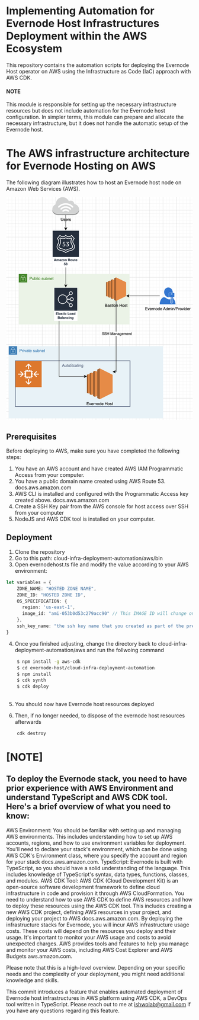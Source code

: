# Implementing Automation for Evernode Host Infrastructures Deployment within the AWS Ecosystem
This repository contains the automation scripts for deploying the Evernode Host operator on AWS using the Infrastructure as Code (IaC) approach with AWS CDK.

#### NOTE  
This module is responsible for setting up the necessary infrastructure resources but does not include automation for the Evernode host configuration. In simpler terms, this module can prepare and allocate the necessary infrastructure, but it does not handle the automatic setup of the Evernode host.


# The AWS infrastructure architecture for Evernode Hosting on AWS
The following diagram illustrates how to host an Evernode host node on Amazon Web Services (AWS).

![Alt Text](./architecture/aws-host.png)


## Prerequisites
Before deploying to AWS, make sure you have completed the following steps:

1. You have an AWS account and have created AWS IAM Programmatic Access from your computer.
2. You have a public domain name created using AWS Route 53. docs.aws.amazon.com
3. AWS CLI is installed and configured with the Programmatic Access key created above. docs.aws.amazon.com  
4. Create a SSH Key pair from the AWS console for host access over SSH from your computer
4. NodeJS and AWS CDK tool is installed on your computer.

## Deployment 

1. Clone the repository 
2. Go to this path: cloud-infra-deployment-automation/aws/bin
3. Open evernodehost.ts file and modify the value according to your AWS environment: 
```typescript 
let variables = {
    ZONE_NAME: "HOSTED ZONE NAME", 
    ZONE_ID: "HOSTED ZONE ID", 
    OS_SPECIFICATION: {
      region: 'us-east-1', 
      image_id: "ami-053b0d53c279acc90" // This IMAGE ID will change on the AWS region that you're deploying from
    }, 
    ssh_key_name: "the ssh key name that you created as part of the pre-requisite steps"
}
```

4. Once you finished adjusting, change the directory back to cloud-infra-deployment-automation/aws and run the follwoing command
```bash 
    $ npm install -g aws-cdk
    $ cd evernode-host/cloud-infra-deployment-automation
    $ npm install
    $ cdk synth
    $ cdk deploy
    

```
5. You should now have Evernode host resources deployed 

6. Then, if no longer needed, to dispose of the evernode host resources afterwards
```bash 
    cdk destroy
```

# [NOTE] 

## To deploy the Evernode stack, you need to have prior experience with AWS Environment and understand TypeScript and AWS CDK tool. Here's a brief overview of what you need to know:

AWS Environment: You should be familiar with setting up and managing AWS environments. This includes understanding how to set up AWS accounts, regions, and how to use environment variables for deployment. You'll need to declare your stack's environment, which can be done using AWS CDK's Environment class, where you specify the account and region for your stack docs.aws.amazon.com.
TypeScript: Evernode is built with TypeScript, so you should have a solid understanding of the language. This includes knowledge of TypeScript's syntax, data types, functions, classes, and modules.
AWS CDK Tool: AWS CDK (Cloud Development Kit) is an open-source software development framework to define cloud infrastructure in code and provision it through AWS CloudFormation. You need to understand how to use AWS CDK to define AWS resources and how to deploy these resources using the AWS CDK tool. This includes creating a new AWS CDK project, defining AWS resources in your project, and deploying your project to AWS docs.aws.amazon.com.
By deploying the infrastructure stacks for Evernode, you will incur AWS infrastructure usage costs. These costs will depend on the resources you deploy and their usage. It's important to monitor your AWS usage and costs to avoid unexpected charges. AWS provides tools and features to help you manage and monitor your AWS costs, including AWS Cost Explorer and AWS Budgets aws.amazon.com.

Please note that this is a high-level overview. Depending on your specific needs and the complexity of your deployment, you might need additional knowledge and skills.



This commit introduces a feature that enables automated deployment of Evernode host infrastructures in AWS platform using AWS CDK, a DevOps tool written in TypeScript. Please reach out to me at ishwolab@gmail.com if you have any questions regarding this feature.